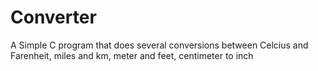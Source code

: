 # Converter
A Simple C program that does several conversions between Celcius and Farenheit, miles and km, meter and feet, centimeter to inch
